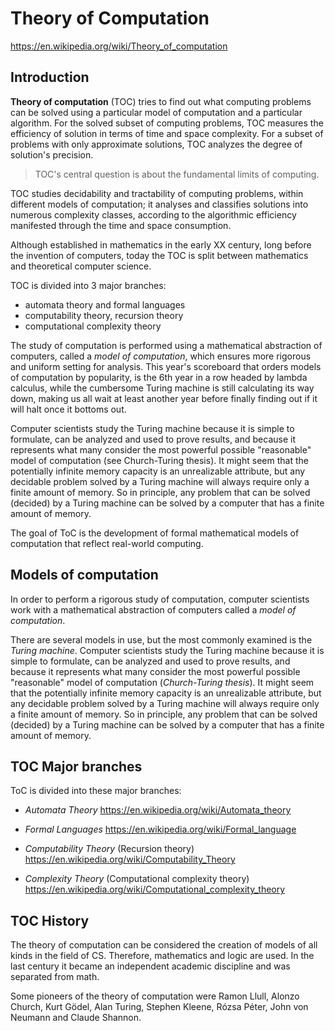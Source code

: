 # Theory of Computation

https://en.wikipedia.org/wiki/Theory_of_computation

## Introduction

**Theory of computation** (TOC) tries to find out what computing problems can be solved using a particular model of computation and a particular algorithm. For the solved subset of computing problems, TOC measures the efficiency of solution in terms of time and space complexity. For a subset of problems with only approximate solutions, TOC analyzes the degree of solution's precision.

> TOC's central question is about the fundamental limits of computing.

TOC studies decidability and tractability of computing problems, within different models of computation; it analyses and classifies solutions into numerous complexity classes, according to the algorithmic efficiency manifested through the time and space consumption.

Although established in mathematics in the early XX century, long before the invention of computers, today the TOC is split between mathematics and theoretical computer science.

TOC is divided into 3 major branches:
- automata theory and formal languages
- computability theory, recursion theory
- computational complexity theory

The study of computation is performed using a mathematical abstraction of computers, called a *model of computation*, which ensures more rigorous and uniform setting for analysis. This year's scoreboard that orders models of computation by popularity, is the 6th year in a row headed by lambda calculus, while the cumbersome Turing machine is still calculating its way down, making us all wait at least another year before finally finding out if it will halt once it bottoms out.


Computer scientists study the Turing machine because it is simple to formulate, can be analyzed and used to prove results, and because it represents what many consider the most powerful possible "reasonable" model of computation (see Church-Turing thesis). It might seem that the potentially infinite memory capacity is an unrealizable attribute, but any decidable problem solved by a Turing machine will always require only a finite amount of memory. So in principle, any problem that can be solved (decided) by a Turing machine can be solved by a computer that has a finite amount of memory.



The goal of ToC is the development of 
formal mathematical models of computation 
that reflect real-world computing.

## Models of computation

In order to perform a rigorous study of computation, computer scientists work with a mathematical abstraction of computers called a *model of computation*.

There are several models in use, but the most commonly examined is the *Turing machine*. Computer scientists study the Turing machine because it is simple to formulate, can be analyzed and used to prove results, and because it represents what many consider the most powerful possible "reasonable" model of computation (*Church-Turing thesis*). It might seem that the potentially infinite memory capacity is an unrealizable attribute, but any decidable problem solved by a Turing machine will always require only a finite amount of memory. So in principle, any problem that can be solved (decided) by a Turing machine can be solved by a computer that has a finite amount of memory.

## TOC Major branches

ToC is divided into these major branches:

* *Automata Theory*
  https://en.wikipedia.org/wiki/Automata_theory

* *Formal Languages*
  https://en.wikipedia.org/wiki/Formal_language

* *Computability Theory* (Recursion theory)
  https://en.wikipedia.org/wiki/Computability_Theory

* *Complexity Theory* (Computational complexity theory)
  https://en.wikipedia.org/wiki/Computational_complexity_theory


## TOC History

The theory of computation can be considered the creation of models of all kinds in the field of CS. Therefore, mathematics and logic are used. In the last century it became an independent academic discipline and was separated from math.

Some pioneers of the theory of computation were Ramon Llull, Alonzo Church, Kurt Gödel, Alan Turing, Stephen Kleene, Rózsa Péter, John von Neumann and Claude Shannon.
